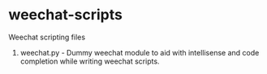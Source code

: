 # weechat-scripts

Weechat scripting files

1. weechat.py - Dummy weechat module to aid with intellisense and code 
                completion while writing weechat scripts.

                